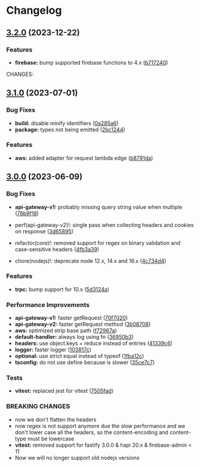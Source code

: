 # Changelog

## [3.2.0](https://github.com/H4ad/serverless-adapter/compare/v3.1.0...v3.2.0) (2023-12-22)


### Features

* **firebase:** bump supported firebase functions to 4.x ([b717240](https://github.com/H4ad/serverless-adapter/commit/b717240a808d7d81905745347b17969e7caaf6f5))

CHANGES:

## [3.1.0](https://github.com/H4ad/serverless-adapter/compare/v3.0.0...v3.1.0) (2023-07-01)


### Bug Fixes

* **build:** disable minify identifiers ([0a285a6](https://github.com/H4ad/serverless-adapter/commit/0a285a6b2249d56ce39a762872bcc7cfb4515f8c))
* **package:** types not being emitted ([2bc1244](https://github.com/H4ad/serverless-adapter/commit/2bc124456f41855798ed7d5c4a132b2d83bf16fd))


### Features

* **aws:** added adapter for request lambda edge ([b8791da](https://github.com/H4ad/serverless-adapter/commit/b8791da9c4718a837d9ae01d89bba7b30067dc52))

## [3.0.0](https://github.com/H4ad/serverless-adapter/compare/v2.17.0...v3.0.0) (2023-06-09)


### Bug Fixes

* **api-gateway-v1:** probably missing query string value when multiple ([78b9f18](https://github.com/H4ad/serverless-adapter/commit/78b9f18dfb8a459f0c1557fdf702f68a078c098b))


* perf(api-gateway-v2)!: single pass when collecting headers and cookies on response ([3d65895](https://github.com/H4ad/serverless-adapter/commit/3d65895f174db00e2e45b3626223874a2d71f40a))
* refactor(core)!: removed support for regex on binary validation and case-sensitive headers ([4fb3a39](https://github.com/H4ad/serverless-adapter/commit/4fb3a39f0434d29d66b018f451698954ecbf3ed4))
* chore(nodejs)!: deprecate node 12.x, 14.x and 16.x ([4c734d4](https://github.com/H4ad/serverless-adapter/commit/4c734d4fed3bb9384b514ccf28d41f34c5360b76))


### Features

* **trpc:** bump support for 10.x ([5d3124a](https://github.com/H4ad/serverless-adapter/commit/5d3124a115dc44099fc681eec9592636374f85b8))


### Performance Improvements

* **api-gateway-v1:** faster getRequest ([70f7020](https://github.com/H4ad/serverless-adapter/commit/70f7020e347e57417920b32eb68d4456df7db246))
* **api-gateway-v2:** faster getRequest method ([3b08708](https://github.com/H4ad/serverless-adapter/commit/3b087087af1873414c85c8db09b5867c0752ab56))
* **aws:** optimized strip base path ([f72967a](https://github.com/H4ad/serverless-adapter/commit/f72967afaa1cdc4dbc95cc2298d560dc21b27884))
* **default-handler:** always log using fn ([36950b3](https://github.com/H4ad/serverless-adapter/commit/36950b36e246a43dc45d2d9ef2d989402eef916b))
* **headers:** use object.keys + reduce instead of entries ([41339c6](https://github.com/H4ad/serverless-adapter/commit/41339c681f52b05328097a8b4cbb9cf27e704a84))
* **logger:** faster logger ([103817c](https://github.com/H4ad/serverless-adapter/commit/103817c7a284dabedb78807d6db7fbf2ed42ed75))
* **optional:** use strict equal instead of typeof ([1fba12c](https://github.com/H4ad/serverless-adapter/commit/1fba12c6e22089376437a8976971ad30df1283e1))
* **tsconfig:** do not use define because is slower ([35ce7c7](https://github.com/H4ad/serverless-adapter/commit/35ce7c738b69a39b7179f1d8cae40924967ad0cd))


### Tests

* **vitest:** replaced jest for vitest ([7505fad](https://github.com/H4ad/serverless-adapter/commit/7505fad2b3078aabbc72c105033043c597842933))


### BREAKING CHANGES

* now we don't flatten the headers
* now regex is not support anymore due the slow performance and we don't lower case
all the headers, so the content-encoding and content-type must be lowercase
* **vitest:** removed support for fastify 3.0.0 & hapi 20.x & firebase-admin < 11
* Now we will no longer support old nodejs versions
